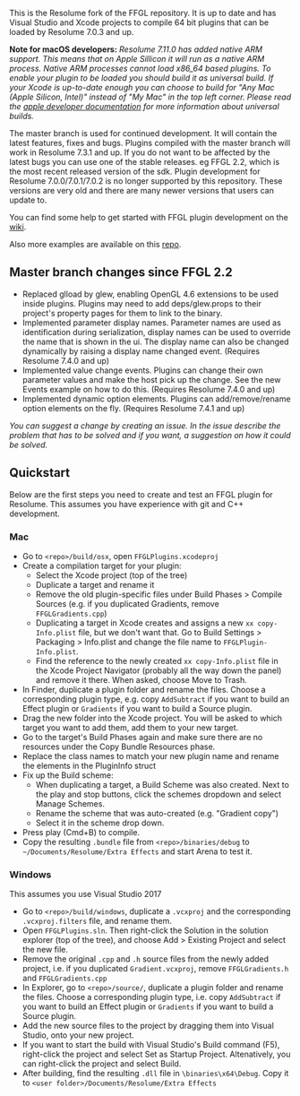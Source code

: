 This is the Resolume fork of the FFGL repository. It is up to date and has Visual Studio and Xcode projects to compile 64 bit plugins that can be loaded by Resolume 7.0.3 and up.  

**Note for macOS developers:** *Resolume 7.11.0 has added native ARM support. This means that on Apple Sillicon it will run as a native ARM process. Native ARM processes cannot load x86_64 based plugins. To enable your plugin to be loaded you should build it as universal build. If your Xcode is up-to-date enough you can choose to build for "Any Mac (Apple Silicon, Intel)" instead of "My Mac" in the top left corner. Please read the [apple developer documentation](https://developer.apple.com/documentation/apple-silicon/building-a-universal-macos-binary) for more information about universal builds.*

The master branch is used for continued development. It will contain the latest features, fixes and bugs. Plugins compiled with the master branch will work in Resolume 7.3.1 and up.
If you do not want to be affected by the latest bugs you can use one of the stable releases. eg FFGL 2.2, which is the most recent released version of the sdk. Plugin development for Resolume 7.0.0/7.0.1/7.0.2 is no longer supported by this repository. These versions are very old and there are many newer versions that users can update to.

You can find some help to get started with FFGL plugin development on the [wiki](https://github.com/resolume/ffgl/wiki).

Also more examples are available on this [repo](https://github.com/flyingrub/ffgl/tree/more/).

## Master branch changes since FFGL 2.2
- Replaced glload by glew, enabling OpenGL 4.6 extensions to be used inside plugins. Plugins may need to add deps/glew.props to their project's property pages for them to link to the binary.
- Implemented parameter display names. Parameter names are used as identification during serialization, display names can be used to override the name that is shown in the ui. The display name can also be changed dynamically by raising a display name changed event. (Requires Resolume 7.4.0 and up)
- Implemented value change events. Plugins can change their own parameter values and make the host pick up the change. See the new Events example on how to do this. (Requires Resolume 7.4.0 and up)
- Implemented dynamic option elements. Plugins can add/remove/rename option elements on the fly. (Requires Resolume 7.4.1 and up)

*You can suggest a change by creating an issue. In the issue describe the problem that has to be solved and if you want, a suggestion on how it could be solved.*

## Quickstart

Below are the first steps you need to create and test an FFGL plugin for Resolume. This assumes you have experience with git and C++ development.

### Mac

- Go to `<repo>/build/osx`, open `FFGLPlugins.xcodeproj`
- Create a compilation target for your plugin:
	- Select the Xcode project (top of the tree)
	- Duplicate a target and rename it
	- Remove the old plugin-specific files under Build Phases > Compile Sources (e.g. if you duplicated Gradients, remove `FFGLGradients.cpp`)
	- Duplicating a target in Xcode creates and assigns a new `xx copy-Info.plist` file, but we don't want that. Go to Build Settings > Packaging > Info.plist and change the file name to `FFGLPlugin-Info.plist`.  
	- Find the reference to the newly created `xx copy-Info.plist` file in the Xcode Project Navigator (probably all the way down the panel) and remove it there. When asked, choose Move to Trash.
- In Finder, duplicate a plugin folder and rename the files. Choose a corresponding plugin type, e.g. copy `AddSubtract` if you want to build an Effect plugin or `Gradients` if you want to build a Source plugin.
- Drag the new folder into the Xcode project. You will be asked to which target you want to add them, add them to your new target.
- Go to the target's Build Phases again and make sure there are no resources under the Copy Bundle Resources phase.
- Replace the class names to match your new plugin name and rename the elements in the PluginInfo struct
- Fix up the Build scheme:
	- When duplicating a target, a Build Scheme was also created. Next to the play and stop buttons, click the schemes dropdown and select Manage Schemes. 
	- Rename the scheme that was auto-created (e.g. "Gradient copy")
	- Select it in the scheme drop down.
- Press play (Cmd+B) to compile.
- Copy the resulting `.bundle` file from `<repo>/binaries/debug` to `~/Documents/Resolume/Extra Effects` and start Arena to test it.

### Windows 

This assumes you use Visual Studio 2017

- Go to `<repo>/build/windows`, duplicate a `.vcxproj` and the corresponding `.vcxproj.filters` file, and rename them.
- Open `FFGLPlugins.sln`. Then right-click the Solution in the solution explorer (top of the tree), and choose Add > Existing Project and select the new file.
- Remove the original `.cpp` and `.h` source files from the newly added project, i.e. if you duplicated `Gradient.vcxproj`, remove `FFGLGradients.h` and `FFGLGradients.cpp`
- In Explorer, go to `<repo>/source/`, duplicate a plugin folder and rename the files. Choose a corresponding plugin type, i.e. copy `AddSubtract` if you want to build an Effect plugin or `Gradients` if you want to build a Source plugin.
- Add the new source files to the project by dragging them into Visual Studio, onto your new project.
- If you want to start the build with Visual Studio's Build command (F5), right-click the project and select Set as Startup Project. Altenatively, you can right-click the project and select Build.
- After building, find the resulting `.dll` file in `\binaries\x64\Debug`. Copy it to `<user folder>/Documents/Resolume/Extra Effects`

